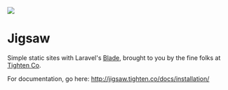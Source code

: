 ![](https://raw.githubusercontent.com/tightenco/jigsaw/master/logo.png)

# Jigsaw

Simple static sites with Laravel's [Blade](http://laravel.com/docs/5.0/templates), brought to you by the fine folks at [Tighten Co](http://tighten.co).

For documentation, go here: http://jigsaw.tighten.co/docs/installation/
